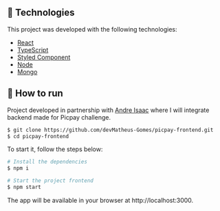 ## 🧪 Technologies

This project was developed with the following technologies:

- [React](https://reactjs.org)
- [TypeScript](https://www.typescriptlang.org/)
- [Styled Component](https://styled-components.com/)
- [Node](https://nodejs.org/en/about/)
- [Mongo](https://www.mongodb.com/try)

## 🚀 How to run

Project developed in partnership with [Andre Isaac](https://github.com/devAndre-Isaac) where I will integrate backend made for Picpay challenge.

```bash
$ git clone https://github.com/devMatheus-Gomes/picpay-frontend.git
$ cd picpay-frontend
```

To start it, follow the steps below:
```bash
# Install the dependencies
$ npm i

# Start the project frontend
$ npm start

```
The app will be available in your browser at http://localhost:3000.
